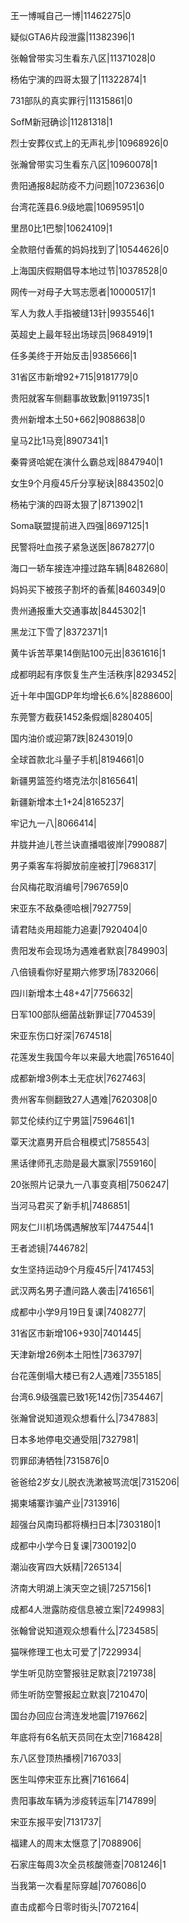王一博喊自己一博|11462275|0

疑似GTA6片段泄露|11382396|1

张翰曾带实习生看东八区|11371028|0

杨佑宁演的四哥太狠了|11322874|1

731部队的真实罪行|11315861|0

SofM新冠确诊|11281318|1

烈士安葬仪式上的无声礼步|10968926|0

张瀚曾带实习生看东八区|10960078|1

贵阳通报8起防疫不力问题|10723636|0

台湾花莲县6.9级地震|10695951|0

里昂0比1巴黎|10624109|1

全款赔付香蕉的妈妈找到了|10544626|0

上海国庆假期倡导本地过节|10378528|0

网传一对母子大骂志愿者|10000517|1

军人为救人手指被缝13针|9935546|1

英超史上最年轻出场球员|9684919|1

任多美终于开始反击|9385666|1

31省区市新增92+715|9181779|0

贵阳就客车侧翻事故致歉|9119735|1

贵州新增本土50+662|9088638|0

皇马2比1马竞|8907341|1

秦霄贤哈妮在演什么霸总戏|8847940|1

女生9个月瘦45斤分享秘诀|8843502|0

杨祐宁演的四哥太狠了|8713902|1

Soma联盟提前进入四强|8697125|1

民警将吐血孩子紧急送医|8678277|0

海口一轿车接连冲撞过路车辆|8482680|

妈妈买下被孩子割坏的香蕉|8460349|0

贵州通报重大交通事故|8445302|1

黑龙江下雪了|8372371|1

黄牛诉苦苹果14倒贴100元出|8361616|1

成都明起有序恢复生产生活秩序|8293452|

近十年中国GDP年均增长6.6%|8288600|

东莞警方截获1452条假烟|8280405|

国内油价或迎第7跌|8243019|0

全球首款北斗量子手机|8194661|0

新疆男篮签约塔克法尔|8165641|

新疆新增本土1+24|8165237|

牢记九一八|8066414|

井胧井迪儿苍兰诀直播唱彼岸|7990887|

男子乘客车将脚放前座被打|7968317|

台风梅花取消编号|7967659|0

宋亚东不敌桑德哈根|7927759|

请君陆炎用超能力追妻|7920404|0

贵阳发布会现场为遇难者默哀|7849903|

八倍镜看你好星期六修罗场|7832066|

四川新增本土48+47|7756632|

日军100部队细菌战新罪证|7704539|

宋亚东伤口好深|7674518|

花莲发生我国今年以来最大地震|7651640|

成都新增3例本土无症状|7627463|

贵州客车侧翻致27人遇难|7620308|0

郭艾伦续约辽宁男篮|7596461|1

覃天沈嘉男开启合租模式|7585543|

黑话律师孔志勋是最大赢家|7559160|

20张照片记录九一八事变真相|7506247|

当河马君买了新手机|7486851|

网友仁川机场偶遇解放军|7447544|1

王者滤镜|7446782|

女生坚持运动9个月瘦45斤|7417453|

武汉两名男子遭问路人袭击|7416561|

成都中小学9月19日复课|7408277|

31省区市新增106+930|7401445|

天津新增26例本土阳性|7363797|

台花莲倒塌大楼已有2人遇难|7355185|

台湾6.9级强震已致1死142伤|7354467|

张瀚曾说知道观众想看什么|7347883|

日本多地停电交通受阻|7327981|

罚罪邱涛牺牲|7315876|0

爸爸给2岁女儿脱衣洗漱被骂流氓|7315206|

揭柬埔寨诈骗产业|7313916|

超强台风南玛都将横扫日本|7303180|1

成都中小学今日复课|7300192|0

潮汕夜宵四大妖精|7265134|

济南大明湖上演天空之镜|7257156|1

成都4人泄露防疫信息被立案|7249983|

张翰曾说知道观众想看什么|7234585|

猫咪修理工也太可爱了|7229934|

学生听见防空警报驻足默哀|7219738|

师生听防空警报起立默哀|7210470|

国台办回应台湾连发地震|7197662|

年底将有6名航天员同在太空|7168428|

东八区登顶热播榜|7167033|

医生叫停宋亚东比赛|7161664|

贵阳事故车辆为涉疫转运车|7147899|

宋亚东报平安|7131737|

福建人的周末太惬意了|7088906|

石家庄每周3次全员核酸筛查|7081246|1

当我第一次看星际穿越|7076086|0

直击成都今日零时街头|7072164|

